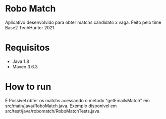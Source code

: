 # Robo Match
Aplicativo desenvolvido para obter matchs candidato x vaga.
Feito pelo time Base2 TechHunter 2021.

# Requisitos
- Java 1.8
- Maven 3.6.3

# How to run
É Possível obter os matchs acessando o método "getEmailsMatch" em src/main/java/RoboMatch.java. Exemplo disponível em src/test/java/robomatch/RoboMatchTests.java.